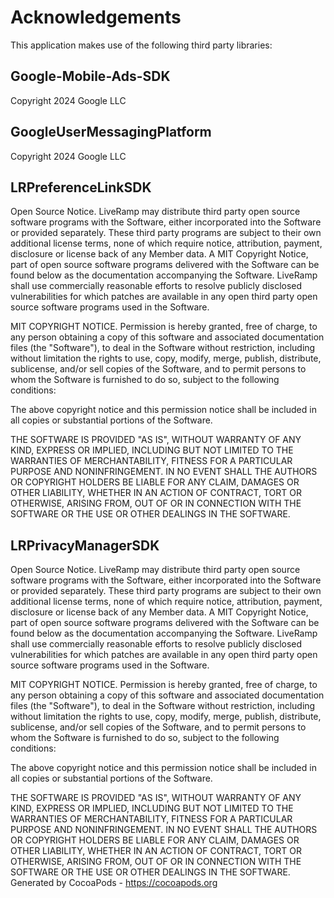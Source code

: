 # Acknowledgements
This application makes use of the following third party libraries:

## Google-Mobile-Ads-SDK

Copyright 2024 Google LLC

## GoogleUserMessagingPlatform

Copyright 2024 Google LLC

## LRPreferenceLinkSDK

Open Source Notice. LiveRamp may distribute third party open source software programs with the Software, either incorporated into the Software or provided separately. These third party programs are subject to their own additional license terms, none of which require notice, attribution, payment, disclosure or license back of any Member data. A MIT Copyright Notice, part of open source software programs delivered with the Software can be found below as the documentation accompanying the Software. LiveRamp shall use commercially reasonable efforts to resolve publicly disclosed vulnerabilities for which patches are available in any open third party open source software programs used in the Software.
 
MIT COPYRIGHT NOTICE. Permission is hereby granted, free of charge, to any person obtaining a copy of this software and associated documentation files (the "Software"), to deal in the Software without restriction, including without limitation the rights to use, copy, modify, merge, publish, distribute, sublicense, and/or sell copies of the Software, and to permit persons to whom the Software is furnished to do so, subject to the following conditions:
 
The above copyright notice and this permission notice shall be included in all copies or substantial portions of the Software.
 
THE SOFTWARE IS PROVIDED "AS IS", WITHOUT WARRANTY OF ANY KIND, EXPRESS OR IMPLIED, INCLUDING BUT NOT LIMITED TO THE WARRANTIES OF MERCHANTABILITY, FITNESS FOR A PARTICULAR PURPOSE AND NONINFRINGEMENT. IN NO EVENT SHALL THE AUTHORS OR COPYRIGHT HOLDERS BE LIABLE FOR ANY CLAIM, DAMAGES OR OTHER LIABILITY, WHETHER IN AN ACTION OF CONTRACT, TORT OR OTHERWISE, ARISING FROM, OUT OF OR IN CONNECTION WITH THE SOFTWARE OR THE USE OR OTHER DEALINGS IN THE SOFTWARE.

## LRPrivacyManagerSDK

Open Source Notice. LiveRamp may distribute third party open source software programs with the Software, either incorporated into the Software or provided separately. These third party programs are subject to their own additional license terms, none of which require notice, attribution, payment, disclosure or license back of any Member data. A MIT Copyright Notice, part of open source software programs delivered with the Software can be found below as the documentation accompanying the Software. LiveRamp shall use commercially reasonable efforts to resolve publicly disclosed vulnerabilities for which patches are available in any open third party open source software programs used in the Software.
 
MIT COPYRIGHT NOTICE. Permission is hereby granted, free of charge, to any person obtaining a copy of this software and associated documentation files (the "Software"), to deal in the Software without restriction, including without limitation the rights to use, copy, modify, merge, publish, distribute, sublicense, and/or sell copies of the Software, and to permit persons to whom the Software is furnished to do so, subject to the following conditions:
 
The above copyright notice and this permission notice shall be included in all copies or substantial portions of the Software.
 
THE SOFTWARE IS PROVIDED "AS IS", WITHOUT WARRANTY OF ANY KIND, EXPRESS OR IMPLIED, INCLUDING BUT NOT LIMITED TO THE WARRANTIES OF MERCHANTABILITY, FITNESS FOR A PARTICULAR PURPOSE AND NONINFRINGEMENT. IN NO EVENT SHALL THE AUTHORS OR COPYRIGHT HOLDERS BE LIABLE FOR ANY CLAIM, DAMAGES OR OTHER LIABILITY, WHETHER IN AN ACTION OF CONTRACT, TORT OR OTHERWISE, ARISING FROM, OUT OF OR IN CONNECTION WITH THE SOFTWARE OR THE USE OR OTHER DEALINGS IN THE SOFTWARE.
Generated by CocoaPods - https://cocoapods.org
